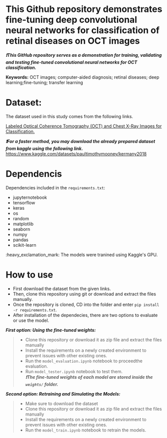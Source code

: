 # This Github repository demonstrates fine-tuning deep convolutional neural networks for classification of retinal diseases on OCT images

  
***:heavy_exclamation_mark:This GitHub repository serves as a demonstration for training, validating and testing fine-tuned convolutional neural networks for OCT classification.*** 


<p><strong>Keywords:</strong> <italic>OCT images; computer-aided diagnosis; retinal diseases; deep learning;fine-tuning; transfer learning</italic></p>

# Dataset: 
<p> The dataset used in this study comes from the following links.
<p><a href="https://https://data.mendeley.com/datasets/rscbjbr9sj/2">Labeled Optical Coherence Tomography (OCT) and Chest X-Ray Images for Classification.</a></p>

***:heavy_exclamation_mark:For a faster method, you may download the already prepared dataset from kaggle using the following link.*** 
https://www.kaggle.com/datasets/paultimothymooney/kermany2018

# Dependencis
Dependencies included in the `requirements.txt`: 
- jupyternotebook
- tensorflow
- keras
- os
- random
- matplotlib
- seaborn
- numpy
- pandas
- scikit-learn
<p>:heavy_exclamation_mark: The models were tranined using Kaggle's GPU.
 
  # How to use
- First download the dataset from the given links.
- Then, clone this repository using git or download and extract the files manually.
- Once the repository is cloned, CD into the folder and enter `pip install -r requirements.txt`. 
- After installation of the dependecies, there are two options to evaluate or use the model.</p>
  
***First option: Using the fine-tuned weights:***
> - Clone this repository or download it as zip file and extract the files manually
> - Install the requirements on a newly created environment to prevent issues with other existing ones.
> - Run the `model_evaluation.ipynb` notebook to proceedthe evaluation.
> - Run `model_tester.ipynb` notebook to test them.</br>
> ***:heavy_exclamation_mark:The fine-tuned weights of each model are stored inside the `weights/` folder.*** </p>
 
 ***Second option: Retraining and Simulating the Models:***
> - Make sure to download the dataset
> - Clone this repository or download it as zip file and extract the files manually
> - Install the requirements on a newly created environment to prevent issues with other existing ones.
> - Run the `model_train.ipynb` notebook to retrain the models.


